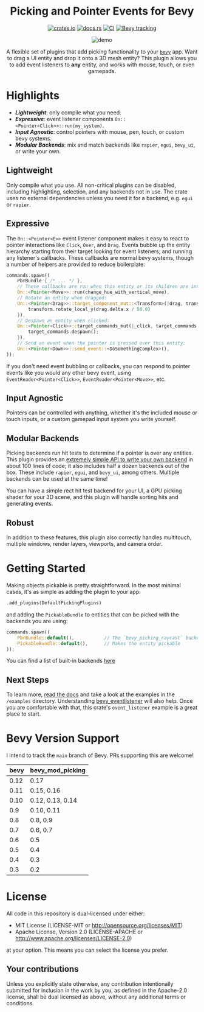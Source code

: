 <div align="center">

# Picking and Pointer Events for Bevy

[![crates.io](https://img.shields.io/crates/v/bevy_mod_picking)](https://crates.io/crates/bevy_mod_picking)
[![docs.rs](https://docs.rs/bevy_mod_picking/badge.svg)](https://docs.rs/bevy_mod_picking)
[![CI](https://github.com/aevyrie/bevy_mod_picking/actions/workflows/rust.yml/badge.svg?branch=main)](https://github.com/aevyrie/bevy_mod_picking/actions?query=workflow%3A%22CI%22+branch%3Amain)
[![Bevy tracking](https://img.shields.io/badge/Bevy%20tracking-main-lightblue)](https://github.com/bevyengine/bevy/blob/main/docs/plugins_guidelines.md#main-branch-tracking)

![demo](https://user-images.githubusercontent.com/2632925/235874600-de0c7720-6775-42e1-8650-41ee8ac68d1b.gif)

A flexible set of plugins that add picking functionality to your [`bevy`](https://github.com/bevyengine/bevy) app. Want to drag a UI
entity and drop it onto a 3D mesh entity? This plugin allows you to add event listeners to **any**
entity, and works with mouse, touch, or even gamepads.

</div>

# Highlights

- ***Lightweight***: only compile what you need.
- ***Expressive***: event listener components `On::<Pointer<Click>>::run(my_system)`.
- ***Input Agnostic***: control pointers with mouse, pen, touch, or custom bevy systems.
- ***Modular Backends***: mix and match backends like `rapier`, `egui`, `bevy_ui`, or write your own.

## Lightweight

Only compile what you use. All non-critical plugins can be disabled, including highlighting,
selection, and any backends not in use. The crate uses no external dependencies unless you need it
for a backend, e.g. `egui` or `rapier`.

## Expressive

The `On::<Pointer<E>>` event listener component makes it easy to react to pointer interactions like
`Click`, `Over`, and `Drag`. Events bubble up the entity hierarchy starting from their target
looking for event listeners, and running any listener's callbacks. These callbacks are normal bevy
systems, though a number of helpers are provided to reduce boilerplate:

```rs
commands.spawn((
    PbrBundle { /* ... */ },
    // These callbacks are run when this entity or its children are interacted with.
    On::<Pointer<Move>>::run(change_hue_with_vertical_move),
    // Rotate an entity when dragged:
    On::<Pointer<Drag>>::target_component_mut::<Transform>(|drag, transform| {
        transform.rotate_local_y(drag.delta.x / 50.0)
    }),
    // Despawn an entity when clicked:
    On::<Pointer<Click>>::target_commands_mut(|_click, target_commands| {
        target_commands.despawn();
    }),
    // Send an event when the pointer is pressed over this entity:
    On::<Pointer<Down>>::send_event::<DoSomethingComplex>(),
));
```

If you don't need event bubbling or callbacks, you can respond to pointer events like you would any
other bevy event, using `EventReader<Pointer<Click>>`, `EventReader<Pointer<Move>>`, etc.

## Input Agnostic

Pointers can be controlled with anything, whether it's the included mouse or touch inputs, or a
custom gamepad input system you write yourself.

## Modular Backends

Picking backends run hit tests to determine if a pointer is over any entities. This plugin provides
an [extremely simple API to write your own backend](crates/bevy_picking_core/src/backend.rs) in
about 100 lines of code; it also includes half a dozen backends out of the box. These include
`rapier`, `egui`, and `bevy_ui`, among others. Multiple backends can be used at the same time! 

You can have a simple rect hit test backend for your UI, a GPU picking shader for your 3D scene, and
this plugin will handle sorting hits and generating events.

## Robust

In addition to these features, this plugin also correctly handles multitouch, multiple windows,
render layers, viewports, and camera order.

# Getting Started

Making objects pickable is pretty straightforward. In the most minimal cases, it's as simple as adding the plugin to your app:

```rs
.add_plugins(DefaultPickingPlugins)
```

and adding the `PickableBundle` to entities that can be picked with the backends you are using:

```rs
commands.spawn((
    PbrBundle::default(),           // The `bevy_picking_raycast` backend works with meshes
    PickableBundle::default(),      // Makes the entity pickable
));
```

You can find a list of built-in backends [here](https://docs.rs/bevy_mod_picking/latest/bevy_mod_picking/backends/index.html)

## Next Steps

To learn more, [read the docs](https://docs.rs/bevy_mod_picking/latest/bevy_mod_picking/) and take a look at the examples in the `/examples` directory. Understanding [bevy_eventlistener](https://github.com/aevyrie/bevy_eventlistener) will also help. Once you are comfortable with that, this crate's `event_listener` example is a great place to start.

# Bevy Version Support

I intend to track the `main` branch of Bevy. PRs supporting this are welcome!

| bevy | bevy_mod_picking |
| ---- | ---------------- |
| 0.12 | 0.17             |
| 0.11 | 0.15, 0.16       |
| 0.10 | 0.12, 0.13, 0.14 |
| 0.9  | 0.10, 0.11       |
| 0.8  | 0.8, 0.9         |
| 0.7  | 0.6, 0.7         |
| 0.6  | 0.5              |
| 0.5  | 0.4              |
| 0.4  | 0.3              |
| 0.3  | 0.2              |

# License

All code in this repository is dual-licensed under either:

- MIT License (LICENSE-MIT or http://opensource.org/licenses/MIT)
- Apache License, Version 2.0 (LICENSE-APACHE or http://www.apache.org/licenses/LICENSE-2.0)

at your option. This means you can select the license you prefer.

## Your contributions
Unless you explicitly state otherwise, any contribution intentionally submitted for inclusion in the work by you, as defined in the Apache-2.0 license, shall be dual licensed as above, without any additional terms or conditions.

